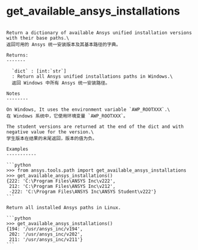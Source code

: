# get_available_ansys_installations

````{function} ansys.tools.path.get_available_ansys_installations(supported_versions={191: '19.1', 192: '19.2', 193: '19.3', 194: '19.4', 195: '19.5', 201: '2020R1', 202: '2020R2', 211: '2021R1', 212: '2021R2', 221: '2022R1', 222: '2022R2', 231: '2023R1', 232: '2023R2'})

Return a dictionary of available Ansys unified installation versions with their base paths.\
返回可用的 Ansys 统一安装版本及其基本路径的字典。

Returns:
-------

  `dict` : [int:`str`]
  : Return all Ansys unified installations paths in Windows.\
  返回 Windows 中所有 Ansys 统一安装路径。

Notes
--------

On Windows, It uses the environment variable `AWP_ROOTXXX`.\
在 Windows 系统中，它使用环境变量 `AWP_ROOTXXX`。

The student versions are returned at the end of the dict and with negative value for the version.\
学生版本在结果的末尾返回，版本的值为负。

Examples
-----------

```python
>>> from ansys.tools.path import get_available_ansys_installations
>>> get_available_ansys_installations()
{222: 'C:\Program Files\ANSYS Inc\v222',
 212: 'C:\Program Files\ANSYS Inc\v212',
 -222: 'C:\Program Files\ANSYS Inc\ANSYS Student\v222'}
```

Return all installed Ansys paths in Linux.

```python
>>> get_available_ansys_installations()
{194: '/usr/ansys_inc/v194',
 202: '/usr/ansys_inc/v202',
 211: '/usr/ansys_inc/v211'}
```


````